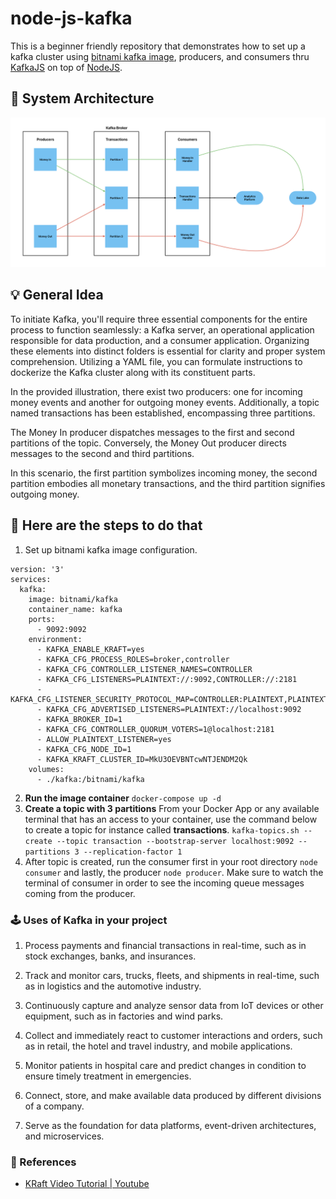 # node-js-kafka
This is a beginner friendly repository that demonstrates how to set up a kafka cluster using [bitnami kafka image](https://hub.docker.com/r/bitnami/kafka), producers, and consumers thru [KafkaJS](http://kafka.js.org) on top of [NodeJS](http://kafka.js.org).

## 🧱 System Architecture
![System Architecture](graphics/system-architecture-graphic.png)

## 💡 General Idea
To initiate Kafka, you'll require three essential components for the entire process to function seamlessly: a Kafka server, an operational application responsible for data production, and a consumer application. Organizing these elements into distinct folders is essential for clarity and proper system comprehension. Utilizing a YAML file, you can formulate instructions to dockerize the Kafka cluster along with its constituent parts.

In the provided illustration, there exist two producers: one for incoming money events and another for outgoing money events. Additionally, a topic named transactions has been established, encompassing three partitions.

The Money In producer dispatches messages to the first and second partitions of the topic. Conversely, the Money Out producer directs messages to the second and third partitions.

In this scenario, the first partition symbolizes incoming money, the second partition embodies all monetary transactions, and the third partition signifies outgoing money.

## 👣 Here are the steps to do that
1. Set up bitnami kafka image configuration.
```
version: '3'
services:
  kafka:
    image: bitnami/kafka
    container_name: kafka
    ports:
      - 9092:9092
    environment:
      - KAFKA_ENABLE_KRAFT=yes
      - KAFKA_CFG_PROCESS_ROLES=broker,controller
      - KAFKA_CFG_CONTROLLER_LISTENER_NAMES=CONTROLLER
      - KAFKA_CFG_LISTENERS=PLAINTEXT://:9092,CONTROLLER://:2181
      - KAFKA_CFG_LISTENER_SECURITY_PROTOCOL_MAP=CONTROLLER:PLAINTEXT,PLAINTEXT:PLAINTEXT
      - KAFKA_CFG_ADVERTISED_LISTENERS=PLAINTEXT://localhost:9092
      - KAFKA_BROKER_ID=1
      - KAFKA_CFG_CONTROLLER_QUORUM_VOTERS=1@localhost:2181
      - ALLOW_PLAINTEXT_LISTENER=yes
      - KAFKA_CFG_NODE_ID=1
      - KAFKA_KRAFT_CLUSTER_ID=MkU3OEVBNTcwNTJENDM2Qk
    volumes:
      - ./kafka:/bitnami/kafka

```
2. **Run the image container**
```docker-compose up -d```
3. **Create a topic with 3 partitions**
From your Docker App or any available terminal that has an access to your container, use the command below to create a topic for instance called **transactions**.
```kafka-topics.sh --create --topic transaction --bootstrap-server localhost:9092 --partitions 3 --replication-factor 1```
6. After topic is created, run the consumer first in your root directory `node consumer` and lastly, the producer `node producer`. Make sure to watch the terminal of consumer in order to see the incoming queue messages coming from the producer.

### 🕹️ Uses of Kafka in your project
1. Process payments and financial transactions in real-time, such as in stock exchanges, banks, and insurances.

2. Track and monitor cars, trucks, fleets, and shipments in real-time, such as in logistics and the automotive industry.

3. Continuously capture and analyze sensor data from IoT devices or other equipment, such as in factories and wind parks.

4. Collect and immediately react to customer interactions and orders, such as in retail, the hotel and travel industry, and mobile applications.

5. Monitor patients in hospital care and predict changes in condition to ensure timely treatment in emergencies.

6. Connect, store, and make available data produced by different divisions of a company.

7. Serve as the foundation for data platforms, event-driven architectures, and microservices.

### 🔗 References
- [KRaft Video Tutorial | Youtube](https://www.youtube.com/watch?v=aTl2iSCynVc)